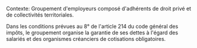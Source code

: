 Contexte: Groupement d'employeurs composé d'adhérents de droit privé et de collectivités territoriales.

Dans les conditions prévues au 8° de l'article 214 du code général des impôts, le groupement organise la garantie de ses dettes à l'égard des salariés et des organismes créanciers de cotisations obligatoires.